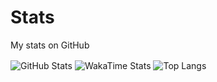 # Stats
My stats on GitHub

<picture>
<source 
  srcset="https://github-readme-stats.vercel.app/api?username=ivobonchev&show_icons=true&include_all_commits=true&theme=dark"
  media="(prefers-color-scheme: dark)"
/>
<source
  srcset="https://github-readme-stats.vercel.app/api?username=ivobonchev&show_icons=true&include_all_commits=true"
  media="(prefers-color-scheme: light), (prefers-color-scheme: no-preference)"
/>
<img align="center" src="https://github-readme-stats.vercel.app/api?username=ivobonchev&show_icons=true&include_all_commits=true" alt="GitHub Stats"/>
</picture>

<picture>
<source 
  srcset="https://github-readme-stats.vercel.app/api/wakatime/?username=ivobonchev&show_icons=true&layout=compact&theme=dark"
  media="(prefers-color-scheme: dark)"
/>
<source
  srcset="https://github-readme-stats.vercel.app/api/wakatime/?username=ivobonchev&show_icons=true&layout=compact"
  media="(prefers-color-scheme: light), (prefers-color-scheme: no-preference)"
/>
<img align="center" src="https://github-readme-stats.vercel.app/api/wakatime/?username=ivobonchev&show_icons=true&layout=compact" alt="WakaTime Stats"/>
</picture>


<picture>
<source 
  srcset="https://github-readme-stats.vercel.app/api/top-langs/?username=ivobonchev&show_icons=true&layout=compact&theme=dark"
  media="(prefers-color-scheme: dark)"
/>
<source
  srcset="https://github-readme-stats.vercel.app/api/top-langs/?username=ivobonchev&show_icons=true&layout=compact"
  media="(prefers-color-scheme: light), (prefers-color-scheme: no-preference)"
/>
<img align="center" src="https://github-readme-stats.vercel.app/api/top-langs/?username=ivobonchev&show_icons=true&layout=compact" alt="Top Langs"/>
</picture>
